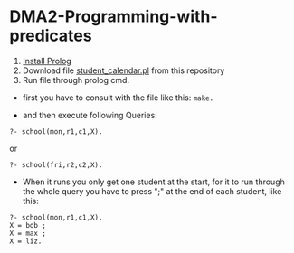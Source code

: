 # DMA2-Programming-with-predicates

1. [Install Prolog](http://www.swi-prolog.org/download/stable)
2. Download file [student_calendar.pl](https://github.com/KongBoje/DMA2-Programming-with-predicates/blob/master/student_calendar.pl) from this repository
3. Run file through prolog cmd. 

- first you have to consult with the file like this:
``
make.
``

- and then execute following Queries:

``
?- school(mon,r1,c1,X). 
``

or

``
?- school(fri,r2,c2,X).
``

- When it runs you only get one student at the start, for it to run through the whole query you have to press ";" at the end of each student, like this:

```
?- school(mon,r1,c1,X).
X = bob ;
X = max ;
X = liz.
```
